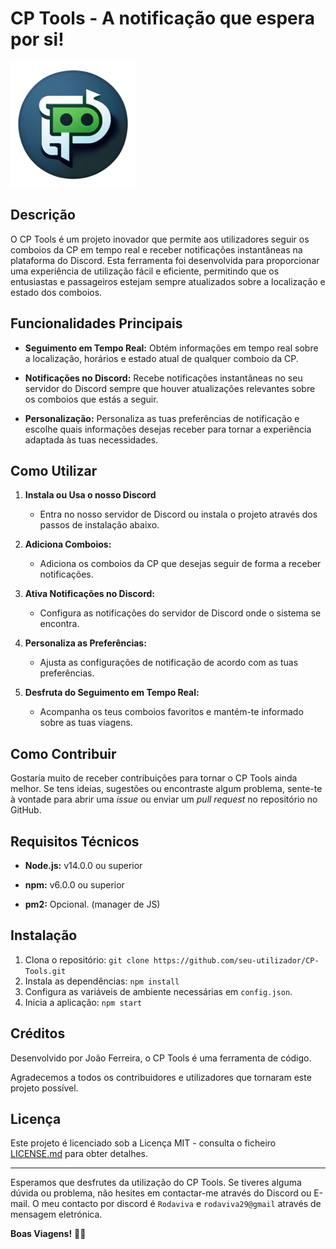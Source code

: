 # CP Tools - A notificação que espera por si!

<img src="cptools.png" alt="CP Tools Logo" width="200"/>

## Descrição

O CP Tools é um projeto inovador que permite aos utilizadores seguir os comboios da CP em tempo real e receber notificações instantâneas na plataforma do Discord. Esta ferramenta foi desenvolvida para proporcionar uma experiência de utilização fácil e eficiente, permitindo que os entusiastas e passageiros estejam sempre atualizados sobre a localização e estado dos comboios.

## Funcionalidades Principais

- **Seguimento em Tempo Real:** Obtém informações em tempo real sobre a localização, horários e estado atual de qualquer comboio da CP.

- **Notificações no Discord:** Recebe notificações instantâneas no seu servidor do Discord sempre que houver atualizações relevantes sobre os comboios que estás a seguir.

- **Personalização:** Personaliza as tuas preferências de notificação e escolhe quais informações desejas receber para tornar a experiência adaptada às tuas necessidades.

## Como Utilizar

1. **Instala ou Usa o nosso Discord**
   - Entra no nosso servidor de Discord ou instala o projeto através dos passos de instalação abaixo.

2. **Adiciona Comboios:**
   - Adiciona os comboios da CP que desejas seguir de forma a receber notificações.

3. **Ativa Notificações no Discord:**
   - Configura as notificações do servidor de Discord onde o sistema se encontra.

4. **Personaliza as Preferências:**
   - Ajusta as configurações de notificação de acordo com as tuas preferências.

5. **Desfruta do Seguimento em Tempo Real:**
   - Acompanha os teus comboios favoritos e mantém-te informado sobre as tuas viagens.

## Como Contribuir

Gostaría muito de receber contribuições para tornar o CP Tools ainda melhor. Se tens ideias, sugestões ou encontraste algum problema, sente-te à vontade para abrir uma *issue* ou enviar um *pull request* no repositório no GitHub.

## Requisitos Técnicos

- **Node.js:** v14.0.0 ou superior
- **npm:** v6.0.0 ou superior

- **pm2:** Opcional. (manager de JS)

## Instalação

1. Clona o repositório: `git clone https://github.com/seu-utilizador/CP-Tools.git`
2. Instala as dependências: `npm install`
3. Configura as variáveis de ambiente necessárias em `config.json`.
4. Inicia a aplicação: `npm start`

## Créditos

Desenvolvido por João Ferreira, o CP Tools é uma ferramenta de código.

Agradecemos a todos os contribuidores e utilizadores que tornaram este projeto possível.

## Licença

Este projeto é licenciado sob a Licença MIT - consulta o ficheiro [LICENSE.md](LICENSE.md) para obter detalhes.

---

Esperamos que desfrutes da utilização do CP Tools. Se tiveres alguma dúvida ou problema, não hesites em contactar-me através do Discord ou E-mail.
O meu contacto por discord é `Rodaviva` e `rodaviva29@gmail` através de mensagem eletrónica.

**Boas Viagens!** 🚂✨
